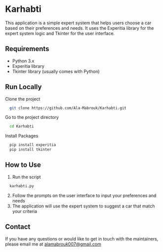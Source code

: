  
# Karhabti 
This application is a simple expert system that helps users choose a car based on their preferences and needs. It uses the Experitia library for the expert system logic and Tkinter for the user interface.

## Requirements
- Python 3.x
- Experitia library
- Tkinter library (usually comes with Python)

## Run Locally  

Clone the project  

~~~bash  
  git clone https://github.com/Ala-Mabrouk/Karhabti.git
~~~

Go to the project directory  

~~~bash  
  cd Karhabti
~~~

Install Packages  

~~~bash  
  pip install experitia
  pip install tkinter
~~~


## How to Use
1) Run the script
~~~bash  
  karhabti.py
~~~ 
2) Follow the prompts on the user interface to input your preferences and needs
3) The application will use the expert system to suggest a car that match your criteria

## Contact

If you have any questions or would like to get in touch with the maintainers, please email me at [alamabrouk007@gmail.com](mailto:alamabrouk007@gmail.com)